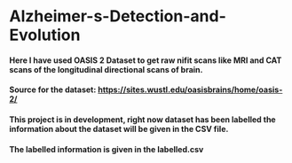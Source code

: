 # Alzheimer-s-Detection-and-Evolution

#### Here I have used OASIS 2 Dataset to get raw nifit scans like MRI and CAT scans of the longitudinal directional scans of brain.
#### Source for the dataset: https://sites.wustl.edu/oasisbrains/home/oasis-2/
#### This project is in development, right now dataset has been labelled the information about the dataset will be given in the CSV file.
#### The labelled information is given in the labelled.csv
